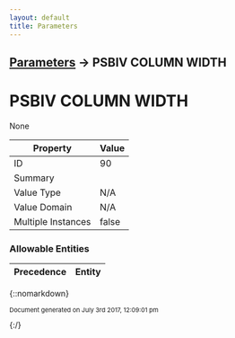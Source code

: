 ```yaml
---
layout: default
title: Parameters
---
```


## [Parameters](TableOfContents) &#8594; PSBIV COLUMN WIDTH
# PSBIV COLUMN WIDTH

None

Property | Value
--- | ---
ID | 90
Summary | 
Value Type | N/A
Value Domain | N/A
Multiple Instances | false

### Allowable Entities

Precedence | Entity
--- | ---

{::nomarkdown} <br/><p style="font-size: 11px">Document generated on July 3rd 2017, 12:09:01 pm</p>{:/}